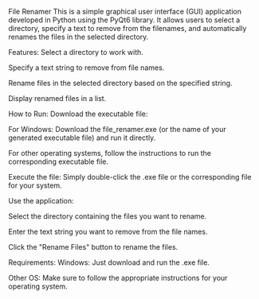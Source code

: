File Renamer
This is a simple graphical user interface (GUI) application developed in Python using the PyQt6 library. It allows users to select a directory, specify a text to remove from the filenames, and automatically renames the files in the selected directory.

Features:
Select a directory to work with.

Specify a text string to remove from file names.

Rename files in the selected directory based on the specified string.

Display renamed files in a list.

How to Run:
Download the executable file:

For Windows: Download the file_renamer.exe (or the name of your generated executable file) and run it directly.

For other operating systems, follow the instructions to run the corresponding executable file.

Execute the file: Simply double-click the .exe file or the corresponding file for your system.

Use the application:

Select the directory containing the files you want to rename.

Enter the text string you want to remove from the file names.

Click the "Rename Files" button to rename the files.

Requirements:
Windows: Just download and run the .exe file.

Other OS: Make sure to follow the appropriate instructions for your operating system.
